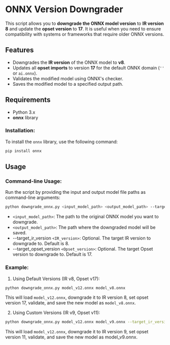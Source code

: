 
# ONNX Version Downgrader

This script allows you to **downgrade the ONNX model version** to **IR version 8** and update the **opset version** to **17**. It is useful when you need to ensure compatibility with systems or frameworks that require older ONNX versions.

## Features
- Downgrades the **IR version** of the ONNX model to **v8**.
- Updates all **opset imports** to version **17** for the default ONNX domain (`''` or `ai.onnx`).
- Validates the modified model using ONNX's checker.
- Saves the modified model to a specified output path.

## Requirements
- Python 3.x
- **onnx** library

### Installation:
To install the `onnx` library, use the following command:

```bash
pip install onnx
```

## Usage

### Command-line Usage:

Run the script by providing the input and output model file paths as command-line arguments:

```bash
python downgrade_onnx.py <input_model_path> <output_model_path> --target_ir_version <IR_version> --target_opset_version <Opset_version>
```

- `<input_model_path>`: The path to the original ONNX model you want to downgrade.
- `<output_model_path>`: The path where the downgraded model will be saved.
- --target_ir_version `<IR_version>`: Optional. The target IR version to downgrade to. Default is 8.
- --target_opset_version `<Opset_version>`: Optional. The target Opset version to downgrade to. Default is 17.
### Example:
1. Using Default Versions (IR v8, Opset v17):
```bash
python downgrade_onnx.py model_v12.onnx model_v8.onnx
```
This will load `model_v12.onnx`, downgrade it to IR version 8, set opset version 17, validate, and save the new model as `model_v8.onnx`.

2. Using Custom Versions (IR v9, Opset v11):
```bash
python downgrade_onnx.py model_v12.onnx model_v9.onnx --target_ir_version 9 --target_opset_version 11
```
This will load `model_v12.onnx`, downgrade it to IR version 9, set opset version 11, validate, and save the new model as model_v9.onnx.


